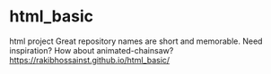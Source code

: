 # html_basic
html project Great repository names are short and memorable. Need inspiration? How about animated-chainsaw?
https://rakibhossainst.github.io/html_basic/
